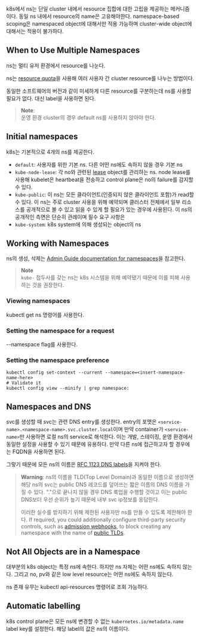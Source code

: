 k8s에서 ns는 단일 cluster 내에서 resource 집합에 대한 고립을 제공하는 메커니즘이다. 동일 ns 내에서 resource의 name은 고유해야한다. namespace-based scoping은 namespaced object에 대해서만 적용 가능하며 cluster-wide object에 대해서는 적용이 불가하다.

## When to Use Multiple Namespaces
ns는 멀티 유저 환경에서 resource를 나눈다.

ns는 [resource quota](https://kubernetes.io/docs/concepts/policy/resource-quotas/)을 사용해 여러 사용자 간 cluster resource를 나누는 방법이다.

동일한 소프트웨어의 버전과 같이 미세하게 다른 resource를 구분하는데 ns를 사용할 필요가 없다. 대신 label을 사용하면 된다.

> **Note**:  
> 운영 환경 cluster의 경우 default ns를 사용하지 않아야 한다.

## Initial namespaces
k8s는 기본적으로 4개의 ns를 제공한다.
- `default`: 사용자를 위한 기본 ns. 다른 어떤 ns에도 속하지 않을 경우 기본 ns
- `kube-node-lease`: 각 no와 관련된 [lease](https://kubernetes.io/docs/concepts/architecture/leases/) object를 관리하는 ns. node lease를 사용해 kubelet은 heartbeat을 전송하고 control plane은 no의 failure를 감지할 수 있다.
- `kube-public`: 이 ns는 모든 클라이언트(인증되지 않은 클라이언트 포함)가 read할 수 있다. 이 ns는 주로 cluster 사용을 위해 예약되며 클러스터 전체에서 일부 리소스를 공개적으로 볼 수 있고 읽을 수 있게 할 필요가 있는 경우에 사용된다. 이 ns의 공개적인 측면은 단순히 관례이며 필수 요구 사항은 
- `kube-system`: k8s system에 의해 생성되는 object의 ns

## Working with Namespaces
ns의 생성, 삭제는 [Admin Guide documentation for namespaces](https://kubernetes.io/docs/tasks/administer-cluster/namespaces)을 참고한다.

> **Note**  
> `kube-` 접두사를 갖는 ns는 k8s 시스템을 위해 예약됐기 때문에 이를 피해 사용하는 것을 권장한다.

### Viewing namespaces
kubectl get ns 명령어를 사용한다.

### Setting the namespace for a request
--namespace flag를 사용한다.

### Setting the namespace preference
```
kubectl config set-context --current --namespace=<insert-namespace-name-here>
# Validate it
kubectl config view --minify | grep namespace:
```

## Namespaces and DNS
svc를 생성할 때 svc는 관련 DNS entry를 생성한다. entry의 포맷은 `<service-name>.<namespace-name>.svc.cluster.local`이며 만약 container가 `<service-name>`만 사용하면 로컬 ns의 service로 해석한다. 이는 개발, 스테이징, 운영 환경에서 동일한 설정을 사용할 수 있기 때문에 유용하다. 만약 다른 ns에 접근하고자 할 경우에는 FQDN을 사용하면 된다.

그렇기 때문에 모든 ns의 이름은 [RFC 1123 DNS labels](https://kubernetes.io/docs/concepts/overview/working-with-objects/names/#dns-label-names)을 지켜야 한다.

> **Warning**: ns의 이름을 TLD(Top Level Domain)과 동일한 이름으로 생성하면 해당 ns의 svc는 public DNS 레코드를 덮어쓰는 짧은 이름의 DNS 이름을 가질 수 있다. "."으로 끝나지 않을 경우 DNS 룩업을 수행할 것이고 이는 public DNS보더 우선 순위가 높기 때문에 내부 svc ip정보를 응답한다.
> 
> 이러한 실수를 방지하기 위해 제한된 사용자만 ns를 만들 수 있도록 제한해야 한다. If required, you could additionally configure third-party security controls, such as [admission webhooks](https://kubernetes.io/docs/reference/access-authn-authz/extensible-admission-controllers/), to block creating any namespace with the name of [public TLDs](https://data.iana.org/TLD/tlds-alpha-by-domain.txt).

## Not All Objects are in a Namespace
대부분의 k8s object는 특정 ns에 속한다. 하지만 ns 자체는 어떤 ns에도 속하지 않는다. 그리고 no, pv와 같은 low level resource는 어떤 ns에도 속하지 않는다.

ns 존재 유무는 kubectl api-resources 명령어로 조회 가능하다.

## Automatic labelling
k8s control plane은 모든 ns에 변경할 수 없는 `kubernetes.io/metadata.name` label key를 설정한다. 해당 label의 값은 ns의 이름이다.